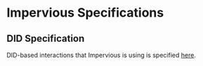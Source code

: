 # Impervious Specifications

## DID Specification

DID-based interactions that Impervious is using is specified [here](./did-spec).
